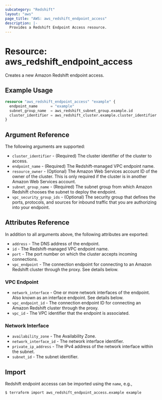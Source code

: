 ```yaml
---
subcategory: "Redshift"
layout: "aws"
page_title: "AWS: aws_redshift_endpoint_access"
description: |-
  Provides a Redshift Endpoint Access resource.
---
```


# Resource: aws_redshift_endpoint_access

Creates a new Amazon Redshift endpoint access.

## Example Usage

```terraform
resource "aws_redshift_endpoint_access" "example" {
  endpoint_name      = "example"
  subnet_group_name  = aws_redshift_subnet_group.example.id
  cluster_identifier = aws_redshift_cluster.example.cluster_identifier
}
```

## Argument Reference

The following arguments are supported:

* `cluster_identifier` - (Required) The cluster identifier of the cluster to access.
* `endpoint_name` - (Required) The Redshift-managed VPC endpoint name.
* `resource_owner` - (Optional) The Amazon Web Services account ID of the owner of the cluster. This is only required if the cluster is in another Amazon Web Services account.
* `subnet_group_name` - (Required) The subnet group from which Amazon Redshift chooses the subnet to deploy the endpoint.
* `vpc_security_group_ids` - (Optional) The security group that defines the ports, protocols, and sources for inbound traffic that you are authorizing into your endpoint.

## Attributes Reference

In addition to all arguments above, the following attributes are exported:

* `address` - The DNS address of the endpoint.
* `id` - The Redshift-managed VPC endpoint name.
* `port` - The port number on which the cluster accepts incoming connections.
* `vpc_endpoint` - The connection endpoint for connecting to an Amazon Redshift cluster through the proxy. See details below.

### VPC Endpoint

* `network_interface` - One or more network interfaces of the endpoint. Also known as an interface endpoint. See details below.
* `vpc_endpoint_id` - The connection endpoint ID for connecting an Amazon Redshift cluster through the proxy.
* `vpc_id` - The VPC identifier that the endpoint is associated.

### Network Interface

* `availability_zone` - The Availability Zone.
* `network_interface_id` - The network interface identifier.
* `private_ip_address` - The IPv4 address of the network interface within the subnet.
* `subnet_id` - The subnet identifier.

## Import

Redshift endpoint accesss can be imported using the `name`, e.g.,

```
$ terraform import aws_redshift_endpoint_access.example example
```
